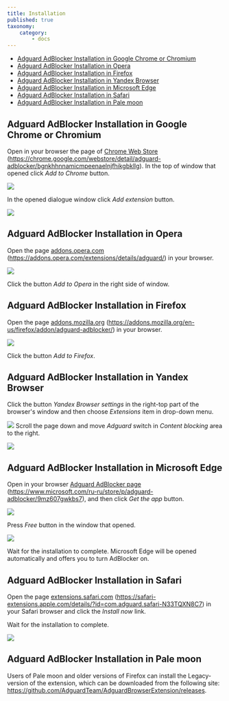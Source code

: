 ```yaml
---
title: Installation
published: true
taxonomy:
    category:
        - docs
---
```


* <a href="#t1">Adguard AdBlocker Installation in Google Chrome or Chromium</a>
* <a href="#t2">Adguard AdBlocker Installation in Opera</a>
* <a href="#t3">Adguard AdBlocker Installation in Firefox</a>
* <a href="#t4">Adguard AdBlocker Installation in Yandex Browser</a>
* <a href="#t5">Adguard AdBlocker Installation in Microsoft Edge</a>
* <a href="#t6">Adguard AdBlocker Installation in Safari</a>
* <a href="#t7">Adguard AdBlocker Installation in Pale moon</a>

<a name="t1"></a>
##  Adguard AdBlocker Installation in Google Chrome or Chromium

Open in your browser the page of [Chrome Web Store](https://chrome.google.com/webstore/detail/adguard-adblocker/bgnkhhnnamicmpeenaelnjfhikgbkllg) (<https://chrome.google.com/webstore/detail/adguard-adblocker/bgnkhhnnamicmpeenaelnjfhikgbkllg>). In the top of window that opened click _Add to Chrome_ button. 

![](Chrome_01_EN.png)

In the opened dialogue window click _Add extension_ button.

![](Chrome_02_en.png)

<a name="t2"></a>
## Adguard AdBlocker Installation in Opera

Open the page [addons.opera.com](https://addons.opera.com/extensions/details/adguard/) (<https://addons.opera.com/extensions/details/adguard/>) in your browser.

![](Opera_01_EN.png)

Click the button _Add to Opera_ in the right side of window.

<a name="t3"></a>
## Adguard AdBlocker Installation in Firefox

Open the page [addons.mozilla.org](https://addons.mozilla.org/en-us/firefox/addon/adguard-adblocker/) (<https://addons.mozilla.org/en-us/firefox/addon/adguard-adblocker/>) in your browser.

![](Firefox_01_EN.png)

Click the button _Add to Firefox_.

<a name="t4"></a>
## Adguard AdBlocker Installation in Yandex Browser

Click the button _Yandex Browser settings_ in the right-top part of the browser's window and then choose _Extensions_ item in drop-down menu.

![](Yandex_01_EN.png)
Scroll the page down and move _Adguard_ switch in _Content blocking_ area to the right. 


![](Yandex_02_EN.png)

<a name="t5"></a>
## Adguard AdBlocker Installation in Microsoft Edge

Open in your browser [Adguard AdBlocker page](https://www.microsoft.com/ru-ru/store/p/adguard-adblocker/9mz607gwkbs7) (<https://www.microsoft.com/ru-ru/store/p/adguard-adblocker/9mz607gwkbs7>), and then click _Get the app_ button. 

![](Edge_01_EN.png)

Press _Free_ button in the window that opened.

![](Edge_02_EN.png)

Wait for the installation to complete. Microsoft Edge will be opened automatically and offers you to turn AdBlocker on. 

<a name="t6"></a>
## Adguard AdBlocker Installation in Safari

Open the page [extensions.safari.com](https://safari-extensions.apple.com/details/?id=com.adguard.safari-N33TQXN8C7) (<https://safari-extensions.apple.com/details/?id=com.adguard.safari-N33TQXN8C7>) in your Safari browser and click the  _Install now_ link. 

Wait for the installation to complete.

![](safari.png)

<a name="t7"></a>
## Adguard AdBlocker Installation in Pale moon

Users of Pale moon and older versions of Firefox  can install the Legacy-version of the extension, which can be downloaded from the following site: <https://github.com/AdguardTeam/AdguardBrowserExtension/releases>.